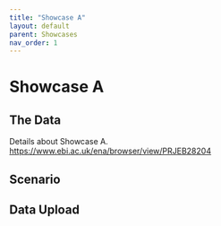 ```yaml
---
title: "Showcase A"
layout: default
parent: Showcases
nav_order: 1
---
```


# Showcase A

## The Data

Details about Showcase A.
https://www.ebi.ac.uk/ena/browser/view/PRJEB28204

## Scenario


## Data Upload
